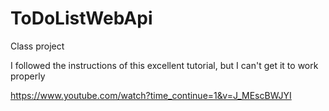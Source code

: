 # ToDoListWebApi
Class project

I followed the instructions of this excellent tutorial, but I can't get it to work properly

https://www.youtube.com/watch?time_continue=1&v=J_MEscBWJYI
